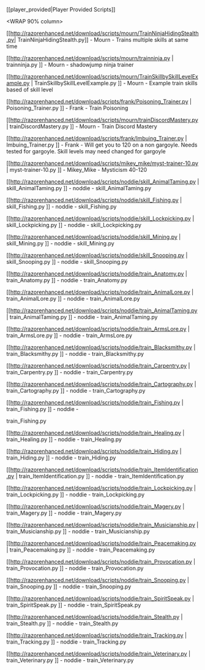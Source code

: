 
[[player_provided|Player Provided Scripts]]



<WRAP group>

<WRAP 90% column>



[[http://razorenhanced.net/download/scripts/mourn/TrainNinjaHidingStealth.py| TrainNinjaHidingStealth.py]] - Mourn - Trains multiple skills at same time



[[http://razorenhanced.net/download/scripts/mourn/trainninja.py | trainninja.py ]] - Mourn - shadowjump ninja trainer



[[http://razorenhanced.net/download/scripts/mourn/TrainSkillbySkillLevelExample.py | TrainSkillbySkillLevelExample.py ]] - Mourn - Example train skills based of skill level



[[http://razorenhanced.net/download/scripts/frank/Poisoning_Trainer.py | Poisoning_Trainer.py ]] - Frank - Train Poisoning



[[http://razorenhanced.net/download/scripts/mourn/trainDiscordMastery.py | trainDiscordMastery.py ]] - Mourn - Train Discord Mastery





[[http://razorenhanced.net/download/scripts/frank/Imbuing_Trainer.py | Imbuing_Trainer.py ]] - Frank - Will get you to 120 on a non gargoyle. Needs tested for gargoyle.  Skill levels may need changed for gargoyle



[[http://razorenhanced.net/download/scripts/mikey_mike/myst-trainer-10.py | myst-trainer-10.py ]] - Mikey_Mike - Mysticism 40-120



[[http://razorenhanced.net/download/scripts/noddie/skill_AnimalTaming.py | skill_AnimalTaming.py ]] - noddie - skill_AnimalTaming.py



[[http://razorenhanced.net/download/scripts/noddie/skill_Fishing.py | skill_Fishing.py ]] - noddie - skill_Fishing.py



[[http://razorenhanced.net/download/scripts/noddie/skill_Lockpicking.py | skill_Lockpicking.py ]] - noddie - skill_Lockpicking.py



[[http://razorenhanced.net/download/scripts/noddie/skill_Mining.py | skill_Mining.py ]] - noddie - skill_Mining.py



[[http://razorenhanced.net/download/scripts/noddie/skill_Snooping.py | skill_Snooping.py ]] - noddie - skill_Snooping.py



[[http://razorenhanced.net/download/scripts/noddie/train_Anatomy.py | train_Anatomy.py ]] - noddie - train_Anatomy.py



[[http://razorenhanced.net/download/scripts/noddie/train_AnimalLore.py | train_AnimalLore.py ]] - noddie - train_AnimalLore.py



[[http://razorenhanced.net/download/scripts/noddie/train_AnimalTaming.py | train_AnimalTaming.py ]] - noddie - train_AnimalTaming.py



[[http://razorenhanced.net/download/scripts/noddie/train_ArmsLore.py | train_ArmsLore.py ]] - noddie - train_ArmsLore.py



[[http://razorenhanced.net/download/scripts/noddie/train_Blacksmithy.py | train_Blacksmithy.py ]] - noddie - train_Blacksmithy.py



[[http://razorenhanced.net/download/scripts/noddie/train_Carpentry.py | train_Carpentry.py ]] - noddie - train_Carpentry.py



[[http://razorenhanced.net/download/scripts/noddie/train_Cartography.py | train_Cartography.py ]] - noddie - train_Cartography.py



[[http://razorenhanced.net/download/scripts/noddie/train_Fishing.py | train_Fishing.py ]] - noddie - 

train_Fishing.py



[[http://razorenhanced.net/download/scripts/noddie/train_Healing.py | train_Healing.py ]] - noddie - train_Healing.py



[[http://razorenhanced.net/download/scripts/noddie/train_Hiding.py | train_Hiding.py ]] - noddie - train_Hiding.py



[[http://razorenhanced.net/download/scripts/noddie/train_ItemIdentification.py | train_ItemIdentification.py ]] - noddie - train_ItemIdentification.py



[[http://razorenhanced.net/download/scripts/noddie/train_Lockpicking.py | train_Lockpicking.py ]] - noddie - train_Lockpicking.py



[[http://razorenhanced.net/download/scripts/noddie/train_Magery.py | train_Magery.py ]] - noddie - train_Magery.py



[[http://razorenhanced.net/download/scripts/noddie/train_Musicianship.py | train_Musicianship.py ]] - noddie - train_Musicianship.py



[[http://razorenhanced.net/download/scripts/noddie/train_Peacemaking.py | train_Peacemaking.py ]] - noddie - train_Peacemaking.py



[[http://razorenhanced.net/download/scripts/noddie/train_Provocation.py | train_Provocation.py ]] - noddie - train_Provocation.py



[[http://razorenhanced.net/download/scripts/noddie/train_Snooping.py | train_Snooping.py ]] - noddie - train_Snooping.py



[[http://razorenhanced.net/download/scripts/noddie/train_SpiritSpeak.py | train_SpiritSpeak.py ]] - noddie - train_SpiritSpeak.py



[[http://razorenhanced.net/download/scripts/noddie/train_Stealth.py | train_Stealth.py ]] - noddie - train_Stealth.py



[[http://razorenhanced.net/download/scripts/noddie/train_Tracking.py | train_Tracking.py ]] - noddie - train_Tracking.py



[[http://razorenhanced.net/download/scripts/noddie/train_Veterinary.py | train_Veterinary.py ]] - noddie - train_Veterinary.py





</WRAP>